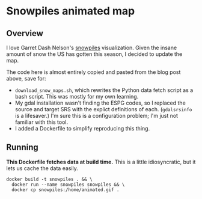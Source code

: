 # Snowpiles animated map

## Overview

I love Garret Dash Nelson's [snowpiles](http://viewshed.matinic.us/2018/01/13/1139/) visualization. Given the insane amount of snow the US has gotten this season, I decided to update the map.

The code here is almost entirely copied and pasted from the blog post above, save for:
- `download_snow_maps.sh`, which rewrites the Python data fetch script as a bash script. This was mostly for my own learning.
- My gdal installation wasn't finding the ESPG codes, so I replaced the source and target SRS with the explict definitions of each. (`gdalsrsinfo` is a lifesaver.) I'm sure this is a configuration problem; I'm just not familiar with this tool.
- I added a Dockerfile to simplify reproducing this thing.


## Running

**This Dockerfile fetches data at build time.** This is a little idiosyncratic, but it lets us cache the data easily.

```
docker build -t snowpiles . && \
  docker run --name snowpiles snowpiles && \
  docker cp snowpiles:/home/animated.gif .
```

